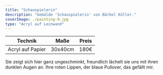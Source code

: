 ```yaml
---
title: "Schauspielerin"
description: "Gemälde 'Schauspielerin' von Bärbel Köller."
coverImage: ./painting-9.jpg
type: "Acryl auf Leinwand"
---
```


| Technik            | Maße    | Preis |
|--------------------|---------|-------|
| Acryl auf Papier   | 30x40cm | 180€  |


Sie zeigt sich hier ganz ungeschminkt, freundlich lächelt sie uns mit ihren dunklen Augen an.  Ihre roten Lippen, der blaue Pullover, das gefällt mir. 